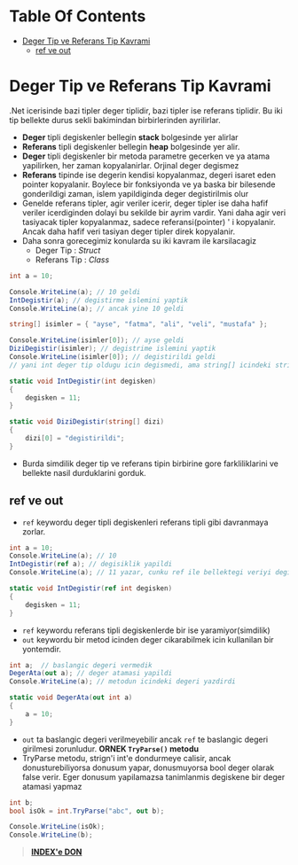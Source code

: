 # Table Of Contents

- [Deger Tip ve Referans Tip Kavrami](#deger-tip-ve-referans-tip-kavrami)
  - [ref ve out](#ref-ve-out)

# Deger Tip ve Referans Tip Kavrami

.Net icerisinde bazi tipler deger tiplidir, bazi tipler ise referans tiplidir. Bu iki tip bellekte durus sekli bakimindan birbirlerinden ayrilirlar.

- **Deger** tipli degiskenler bellegin **stack** bolgesinde yer alirlar
- **Referans** tipli degiskenler bellegin **heap** bolgesinde yer alir.
- **Deger** tipli degiskenler bir metoda parametre gecerken ve ya atama yapilirken, her zaman kopyalanirlar. Orjinal deger degismez
- **Referans** tipinde ise degerin kendisi kopyalanmaz, degeri isaret eden pointer kopyalanir. Boylece bir fonksiyonda ve ya baska bir bilesende gonderildigi zaman, islem yapildiginda deger degistirilmis olur
- Genelde referans tipler, agir veriler icerir, deger tipler ise daha hafif veriler icerdiginden dolayi bu sekilde bir ayrim vardir. Yani daha agir veri tasiyacak tipler kopyalanmaz, sadece referansi(pointer) ' i kopyalanir. Ancak daha hafif veri tasiyan deger tipler direk kopyalanir.
- Daha sonra gorecegimiz konularda su iki kavram ile karsilacagiz
  - Deger Tip : *Struct*
  - Referans Tip : *Class*

```C#
int a = 10;

Console.WriteLine(a); // 10 geldi
IntDegistir(a); // degistirme islemini yaptik
Console.WriteLine(a); // ancak yine 10 geldi

string[] isimler = { "ayse", "fatma", "ali", "veli", "mustafa" };

Console.WriteLine(isimler[0]); // ayse geldi
DiziDegistir(isimler); // degistrime islemini yaptik
Console.WriteLine(isimler[0]); // degistirildi geldi
// yani int deger tip oldugu icin degismedi, ama string[] icindeki string degisken referans tip oldugu icin degisti.

static void IntDegistir(int degisken)
{
    degisken = 11;
}

static void DiziDegistir(string[] dizi)
{
    dizi[0] = "degistirildi";
}
```

- Burda simdilik deger tip ve referans tipin birbirine gore farkliliklarini ve bellekte nasil durduklarini gorduk.

## ref ve out

- `ref` keywordu deger tipli degiskenleri referans tipli gibi davranmaya zorlar.

```C#
int a = 10;
Console.WriteLine(a); // 10
IntDegistir(ref a); // degisiklik yapildi
Console.WriteLine(a); // 11 yazar, cunku ref ile bellektegi veriyi degistirmis olduk

static void IntDegistir(ref int degisken)
{
    degisken = 11;
}
```

- `ref` keywordu referans tipli degiskenlerde bir ise yaramiyor(simdilik)
- `out` keywordu bir metod icinden deger cikarabilmek icin kullanilan bir yontemdir.

```C#
int a;  // baslangic degeri vermedik
DegerAta(out a); // deger atamasi yapildi
Console.WriteLine(a); // metodun icindeki degeri yazdirdi

static void DegerAta(out int a)
{
    a = 10;
}
```

- `out` ta baslangic degeri verilmeyebilir ancak `ref` te baslangic degeri girilmesi zorunludur.
**ORNEK `TryParse()` metodu**
- TryParse metodu, strign'i int'e dondurmeye calisir, ancak donusturebiliyorsa donusum yapar, donusmuyorsa bool deger olarak false verir. Eger donusum yapilamazsa tanimlanmis degiskene bir deger atamasi yapmaz

```C#
int b;
bool isOk = int.TryParse("abc", out b);

Console.WriteLine(isOk);
Console.WriteLine(b);
```

> [**INDEX'e DON**](/README.md)
